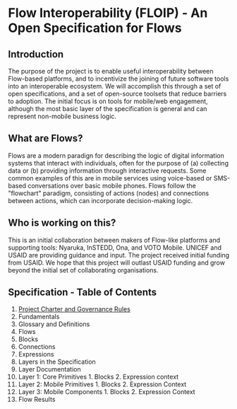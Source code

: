 # Flow Interoperability (FLOIP) - An Open Specification for Flows
## Introduction

The purpose of the project is to enable useful interoperability between Flow-based platforms, and to incentivize the joining of future software tools into an interoperable ecosystem.  We will accomplish this through a set of open specifications, and a set of open-source toolsets that reduce barriers to adoption.  The initial focus is on tools for mobile/web engagement, although the most basic layer of the specification is general and can represent non-mobile business logic.

## What are Flows?

Flows are a modern paradign for describing the logic of digital information systems that interact with individuals, often for the purpose of (a) collecting data or (b) providing information through interactive requests.  Some common examples of this are in mobile services using voice-based or SMS-based conversations over basic mobile phones. Flows follow the "flowchart" paradigm, consisting of actions (nodes) and connections between actions, which can incorporate decision-making logic.

## Who is working on this?

This is an initial collaboration between makers of Flow-like platforms and supporting tools: Nyaruka, InSTEDD, Ona, and VOTO Mobile.  UNICEF and USAID are providing guidance and input.  The project received initial funding from USAID. We hope that this project will outlast USAID funding and grow beyond the initial set of collaborating organisations.

## Specification - Table of Contents

1. [Project Charter and Governance Rules](charter.md)
2. Fundamentals
  1. Glossary and Definitions
  2. Flows
  3. Blocks
  4. Connections
  5. Expressions
  6. Layers in the Specification
3. Layer Documentation
  1. Layer 1: Core Primitives
    1. Blocks
    2. Expression context
  2. Layer 2: Mobile Primitives
    1. Blocks
    2. Expression Context
  3. Layer 3: Mobile Components
    1. Blocks
    2. Expression Context
4. Flow Results

